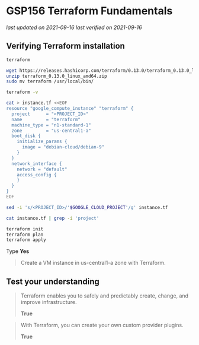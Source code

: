 # GSP156 Terraform Fundamentals

_last updated on 2021-09-16_
_last verified on 2021-09-16_

## Verifying Terraform installation

```bash
terraform

wget https://releases.hashicorp.com/terraform/0.13.0/terraform_0.13.0_linux_amd64.zip
unzip terraform_0.13.0_linux_amd64.zip
sudo mv terraform /usr/local/bin/

terraform -v

cat > instance.tf <<EOF
resource "google_compute_instance" "terraform" {
  project      = "<PROJECT_ID>"
  name         = "terraform"
  machine_type = "n1-standard-1"
  zone         = "us-central1-a"
  boot_disk {
    initialize_params {
      image = "debian-cloud/debian-9"
    }
  }
  network_interface {
    network = "default"
    access_config {
    }
  }
}
EOF

sed -i 's/<PROJECT_ID>/'$GOOGLE_CLOUD_PROJECT'/g' instance.tf

cat instance.tf | grep -i 'project'

terraform init
terraform plan
terraform apply

```

Type **Yes**

> Create a VM instance in us-central1-a zone with Terraform.

## Test your understanding

> Terraform enables you to safely and predictably create, change, and improve infrastructure.
>
> **True**

> With Terraform, you can create your own custom provider plugins.
>
> **True**
